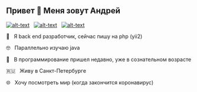 ## Привет 👋 Меня зовут Андрей

[![alt-text](https://img.shields.io/badge/-linkedin-283e4a?style=flat&logo=linkedin&logoColor=white)](https://www.linkedin.com/in/reybos/)&nbsp;&nbsp;
[![alt-text](https://img.shields.io/badge/-ВКонтакте-blue?style=flat&logo=vk&logoColor=white  "vk.com")](https://vk.com/reybos)&nbsp;&nbsp;
[![alt-text](https://img.shields.io/badge/-instagram-E4405F?style=flat&logo=instagram&logoColor=white)](https://www.instagram.com/andreybossiy)

💼&nbsp;&nbsp;&nbsp;Я back end разработчик, сейчас пишу на php (yii2)<br>

🤓&nbsp;&nbsp;&nbsp;Параллельно изучаю java<br>

🏃&nbsp;&nbsp;&nbsp;В программирование пришел недавно, уже в сознательном возрасте<br>

:ru:&nbsp;&nbsp;&nbsp;Живу в Санкт-Петербурге <br>

:globe_with_meridians:&nbsp;&nbsp;&nbsp;Хочу посмотреть мир (когда закончится коронавирус)<br>

<!--
**ReyBos/ReyBos** is a ✨ _special_ ✨ repository because its `README.md` (this file) appears on your GitHub profile.

Here are some ideas to get you started:

- 🔭 I’m currently working on ...
- 🌱 I’m currently learning ...
- 👯 I’m looking to collaborate on ...
- 🤔 I’m looking for help with ...
- 💬 Ask me about ...
- 📫 How to reach me: ...
- 😄 Pronouns: ...
- ⚡ Fun fact: ...
-->
